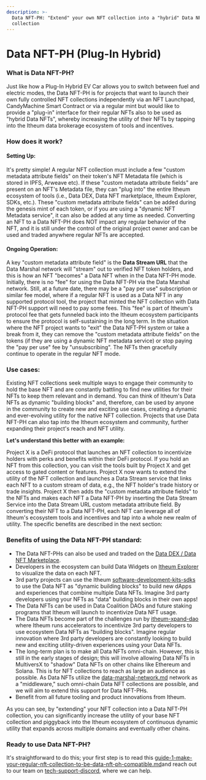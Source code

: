 ```yaml
---
description: >-
  Data NFT-PH: "Extend" your own NFT collection into a "hybrid" Data NFT
  collection
---
```


# Data NFT-PH (Plug-In Hybrid)

### What is Data NFT-PH?

Just like how a Plug-In Hybrid EV Car allows you to switch between fuel and electric modes, the Data NFT-PH is for projects that want to launch their own fully controlled NFT collections independently via an NFT Launchpad, CandyMachine Smart Contract or via a regular mint but would like to provide a "plug-in" interface for their regular NFTs also to be used as "hybrid Data NFTs", whereby increasing the utility of their NFTs by tapping into the Itheum data brokerage ecosystem of tools and incentives.

### How does it work?&#x20;

#### Setting Up:

It's pretty simple! A regular NFT collection must include a few "custom metadata attribute fields" on their token's NFT Metadata file (which is stored in IPFS, Arweave etc). If these "custom metadata attribute fields" are present on an NFT's Metadata file, they can "plug into" the entire Itheum ecosystem of tools (i.e., Data DEX, Data NFT marketplace, Itheum Explorer, SDKs, etc.). These "custom metadata attribute fields" can be added during the genesis mint of each token, or if you are using a "dynamic NFT Metadata service", it can also be added at any time as needed. Converting an NFT to a Data NFT-PH does NOT impact any regular behavior of the NFT, and it is still under the control of the original project owner and can be used and traded anywhere regular NFTs are accepted.

#### Ongoing Operation:

A key "custom metadata attribute field" is the **Data Stream URL** that the Data Marshal network will "stream" out to verified NFT token holders, and this is how an NFT "becomes" a Data NFT when in the Data NFT-PH mode. Initially, there is no "fee" for using the Data NFT-PH via the Data Marshal network. Still, at a future date, there may be a "pay per use" subscription or similar fee model, where if a regular NFT is used as a Data NFT in any supported protocol tool, the project that minted the NFT collection with Data NFT-PH support will need to pay some fees. This "fee" is part of Itheum's protocol fee that gets funneled back into the Itheum ecosystem participants to ensure the protocol is self-sustaining in the long term. In the situation where the NFT project wants to "exit" the Data NFT-PH system or take a break from it, they can remove the "custom metadata attribute fields" on the tokens (if they are using a dynamic NFT metadata service) or stop paying the "pay per use" fee by "unsubscribing". The NFTs then gracefully continue to operate in the regular NFT mode.

### Use cases:

Existing NFT collections seek multiple ways to engage their community to hold the base NFT and are constantly battling to find new utilities for their NFTs to keep them relevant and in demand. You can think of Itheum's Data NFTs as dynamic "building blocks" and, therefore, can be used by anyone in the community to create new and exciting use cases, creating a dynamic and ever-evolving utility for the native NFT collection. Projects that use Data NFT-PH can also tap into the Itheum ecosystem and community, further expanding their project's reach and NFT utility.

**Let's understand this better with an example:**

Project X is a DeFi protocol that launches an NFT collection to incentivize holders with perks and benefits within their DeFi protocol. If you hold an NFT from this collection, you can visit the tools built by Project X and get access to gated content or features. Project X now wants to extend the utility of the NFT collection and launches a Data Stream service that links each NFT to a custom stream of data, e.g., the NFT holder's trade history or trade insights. Project X then adds the "custom metadata attribute fields" to the NFTs and makes each NFT a Data NFT-PH by inserting the Data Stream Service into the Data Stream URL custom metadata attribute field. By converting their NFT to a Data NFT-PH, each NFT can leverage all of Itheum's ecosystem tools and incentives and tap into a whole new realm of utility. The specific benefits are described in the next section:

### Benefits of using the Data NFT-PH standard:

* The Data NFT-PHs can also be used and traded on the [Data DEX / Data NFT Marketplace](https://datadex.itheum.io/datanfts/marketplace/market).
* Developers in the ecosystem can build Data Widgets on [Itheum Explorer](https://explorer.itheum.io/) to visualize the data on each NFT.&#x20;
* 3rd party projects can use the Itheum [software-development-kits-sdks](../../software-development-kits-sdks/ "mention") to use the Data NFT as "dynamic building blocks" to build new dApps and experiences that combine multiple Data NFTs. Imagine 3rd party developers using your NFTs as "data" building blocks in their own apps!
* The Data NFTs can be used in Data Coalition DAOs and future staking programs that Itheum will launch to incentivize Data NFT usage.
* The Data NFTs become part of the challenges run by [itheum-xpand-dao](../../../protocol/governance/itheum-xpand-dao/ "mention") where Itheum runs accelerators to incentivize 3rd party developers to use ecosystem Data NFTs as "building blocks". Imagine regular innovation where 3rd party developers are constantly looking to build new and exciting utility-driven experiences using your Data NFTs.
* The long-term plan is to make all Data NFTs omni-chain. However, this is still in the early stages of design; this will involve allowing Data NFTs in MultiversX to "shadow" Data NFTs on other chains like Ethereum and Solana. This is for NFT collections to reach as large an audience as possible. As Data NFTs utilize the [data-marshal-network.md](../../data-marshal-network.md "mention") network as a "middleware," such omni-chain Data NFT collections are possible, and we will aim to extend this support for Data NFT-PHs.
* Benefit from all future tooling and product innovations from Itheum.

As you can see, by "extending" your NFT collection into a Data NFT-PH collection, you can significantly increase the utility of your base NFT collection and piggyback into the Itheum ecosystem of continuous dynamic utility that expands across multiple domains and eventually other chains.

### Ready to use Data NFT-PH?

It's straightforward to do this; your first step is to read this [guide-1-make-your-regular-nft-collection-to-be-data-nft-ph-compatible.md](../../software-development-kits-sdks/data-marshal-network-sdk/guide-1-make-your-regular-nft-collection-to-be-data-nft-ph-compatible.md "mention")and reach out to our team on [tech-support-discord](../../tech-support-discord/ "mention"), where we can help.
